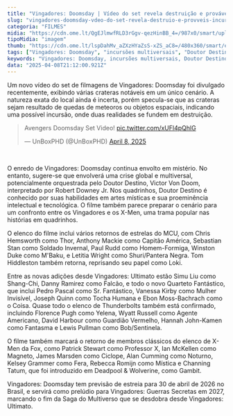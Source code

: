 ```yaml
---
title: "Vingadores: Doomsday | Vídeo do set revela destruição e prováveis incursões"
slug: "vingadores-doomsday-vdeo-do-set-revela-destruio-e-provveis-incurses"
categoria: "FILMES"
midia: "https://cdn.ome.lt/QgEJlmwfRLD3rGgv-qezHinBB_4=/987x0/smart/uploads/conteudo/fotos/02_PClOB2i.jpg"
tipoMidia: "imagem"
thumb: "https://cdn.ome.lt/lspDahMv_aZXzHYaZsS-xZS_aC8=/480x360/smart/extras/conteudos/01_PmTGphV.jpg"
tags: ["Vingadores: Doomsday", "incursões multiversais", "Doutor Destino", "confronto Vingadores X-Men", "MCU", "retorno elenco X-Men", "Saga do Multiverso", "estreia 2026"]
keywords: "Vingadores: Doomsday, incursões multiversais, Doutor Destino, confronto Vingadores X-Men, MCU, retorno elenco X-Men, Saga do Multiverso, estreia 2026"
data: "2025-04-08T21:12:00.921Z"
---
```


Um novo vídeo do set de filmagens de Vingadores: Doomsday foi divulgado recentemente, exibindo várias crateras notáveis em um único cenário. A natureza exata do local ainda é incerta, porém specula-se que as crateras sejam resultado de quedas de meteoros ou objetos espaciais, indicando uma possível incursão, onde duas realidades se fundem em destruição.

<blockquote class="twitter-tweet"><p lang="en" dir="ltr">Avengers Doomsday Set Video! <a href="https://t.co/xUFl4pQhlG">pic.twitter.com/xUFl4pQhlG</a></p>&mdash; UnBoxPHD (@UnBoxPHD) <a href="https://twitter.com/UnBoxPHD/status/1909654780441489597?ref_src=twsrc%5Etfw">April 8, 2025</a></blockquote> 
<br>

O enredo de Vingadores: Doomsday continua envolto em mistério. No entanto, sugere-se que envolverá uma crise global e multiversal, potencialmente orquestrada pelo Doutor Destino, Victor Von Doom, interpretado por Robert Downey Jr. Nos quadrinhos, Doutor Destino é conhecido por suas habilidades em artes místicas e sua proeminência intelectual e tecnológica. O filme também parece preparar o cenário para um confronto entre os Vingadores e os X-Men, uma trama popular nas histórias em quadrinhos.

O elenco do filme inclui vários retornos de estrelas do MCU, com Chris Hemsworth como Thor, Anthony Mackie como Capitão América, Sebastian Stan como Soldado Invernal, Paul Rudd como Homem-Formiga, Winston Duke como M'Baku, e Letitia Wright como Shuri/Pantera Negra. Tom Hiddleston também retorna, reprisando seu papel como Loki.

Entre as novas adições desde Vingadores: Ultimato estão Simu Liu como Shang-Chi, Danny Ramirez como Falcão, e todo o novo Quarteto Fantástico, que inclui Pedro Pascal como Sr. Fantástico, Vanessa Kirby como Mulher Invisível, Joseph Quinn como Tocha Humana e Ebon Moss-Bachrach como o Coisa. Quase todo o elenco de Thunderbolts também está confirmado, incluindo Florence Pugh como Yelena, Wyatt Russell como Agente Americano, David Harbour como Guardião Vermelho, Hannah John-Kamen como Fantasma e Lewis Pullman como Bob/Sentinela.

O filme também marcará o retorno de membros clássicos do elenco de X-Men da Fox, como Patrick Stewart como Professor X, Ian McKellen como Magneto, James Marsden como Ciclope, Alan Cumming como Noturno, Kelsey Grammer como Fera, Rebecca Romijn como Mística e Channing Tatum, que foi introduzido em Deadpool & Wolverine, como Gambit.

Vingadores: Doomsday tem previsão de estreia para 30 de abril de 2026 no Brasil, e servirá como prelúdio para Vingadores: Guerras Secretas em 2027, marcando o fim da Saga do Multiverso que se desdobra desde Vingadores: Ultimato.